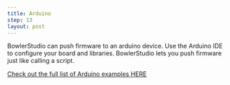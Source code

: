 ```yaml
---
title: Arduino
step: 13
layout: post
---
```


BowlerStudio can push firmware to an arduino device. Use the Arduino IDE to configure your board and libraries. BowlerStudio lets you push firmware just like calling a script.  

[Check out the full list of Arduino examples HERE](/BowlerFullStack/Blink/)

<script src="https://gist.github.com/madhephaestus/3b5a6855ae9989391b4d525ae1e3ba45.js"></script>
